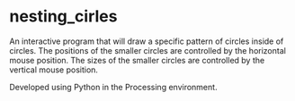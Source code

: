 # nesting_cirles

An interactive program that will draw a specific pattern of circles inside of circles. The positions of the smaller circles are controlled by the horizontal mouse position. The sizes of the smaller circles are controlled by the vertical mouse position. 

Developed using Python in the Processing environment.
